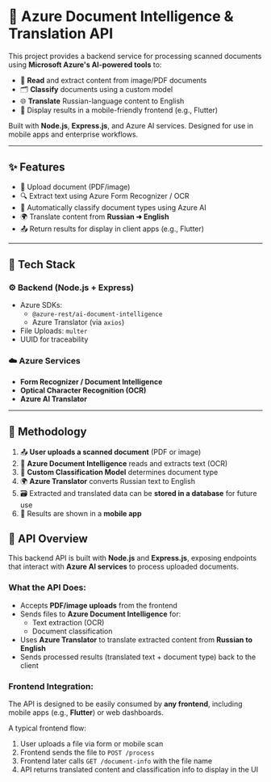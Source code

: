 # 📄 Azure Document Intelligence & Translation API

This project provides a backend service for processing scanned documents using **Microsoft Azure's AI-powered tools** to:

- 🧠 **Read** and extract content from image/PDF documents  
- 🗂 **Classify** documents using a custom model  
- 🌐 **Translate** Russian-language content to English  
- 📱 Display results in a mobile-friendly frontend (e.g., Flutter)

Built with **Node.js**, **Express.js**, and Azure AI services. Designed for use in mobile apps and enterprise workflows.

---

## ✨ Features

- 📎 Upload document (PDF/image)
- 🔍 Extract text using Azure Form Recognizer / OCR
- 🧾 Automatically classify document types using Azure AI
- 🌍 Translate content from **Russian ➜ English**
- 📤 Return results for display in client apps (e.g., Flutter)

---

## 🔧 Tech Stack

### ⚙ Backend (Node.js + Express)
- Azure SDKs:  
  - `@azure-rest/ai-document-intelligence`  
  - Azure Translator (via `axios`)
- File Uploads: `multer`
- UUID for traceability

### ☁️ Azure Services
- **Form Recognizer / Document Intelligence**  
- **Optical Character Recognition (OCR)**  
- **Azure AI Translator**

---

## 📌 Methodology

1. 📤 **User uploads a scanned document** (PDF or image)
2. 🧾 **Azure Document Intelligence** reads and extracts text (OCR)
3. 🧠 **Custom Classification Model** determines document type
4. 🌍 **Azure Translator** converts Russian text to English
5. 🗃 Extracted and translated data can be **stored in a database** for future use
6. 📱 Results are shown in a **mobile app**

## 🔌 API Overview

This backend API is built with **Node.js** and **Express.js**, exposing endpoints that interact with **Azure AI services** to process uploaded documents.

### What the API Does:
- Accepts **PDF/image uploads** from the frontend
- Sends files to **Azure Document Intelligence** for:
  - Text extraction (OCR)
  - Document classification
- Uses **Azure Translator** to translate extracted content from **Russian to English**
- Sends processed results (translated text + document type) back to the client

### Frontend Integration:
The API is designed to be easily consumed by **any frontend**, including mobile apps (e.g., **Flutter**) or web dashboards.

A typical frontend flow:
1. User uploads a file via form or mobile scan
2. Frontend sends the file to `POST /process`
3. Frontend later calls `GET /document-info` with the file name
4. API returns translated content and classification info to display in the UI

